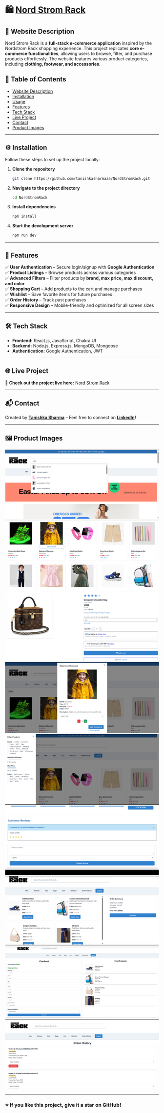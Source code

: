 # 🛍️ [Nord Strom Rack](https://nord-storm.vercel.app/)

## 📌 Website Description
Nord Strom Rack is a **full-stack e-commerce application** inspired by the Nordstrom Rack shopping experience. This project replicates **core e-commerce functionalities**, allowing users to browse, filter, and purchase products effortlessly. The website features various product categories, including **clothing, footwear, and accessories**.

## 📜 Table of Contents
- [Website Description](#-website-description)
- [Installation](#-installation)
- [Usage](#-usage)
- [Features](#-features)
- [Tech Stack](#-tech-stack)
- [Live Project](#-live-project)
- [Contact](#-contact)
- [Product Images](#-product-images)

---

## ⚙️ Installation
Follow these steps to set up the project locally:

1. **Clone the repository**  
    ```bash
    git clone https://github.com/tanishkasharmaaa/NordStromRack.git
    ```
2. **Navigate to the project directory**  
    ```bash
    cd NordStromRack
    ```
3. **Install dependencies**  
    ```bash
    npm install
    ```
4. **Start the development server**  
    ```bash
    npm run dev
    ```

---

## 🚀 Features
✅ **User Authentication** – Secure login/signup with **Google Authentication**  
✅ **Product Listings** – Browse products across various categories  
✅ **Advanced Filters** – Filter products by **brand, max price, max discount, and color**  
✅ **Shopping Cart** – Add products to the cart and manage purchases  
✅ **Wishlist** – Save favorite items for future purchases  
✅ **Order History** – Track past purchases  
✅ **Responsive Design** – Mobile-friendly and optimized for all screen sizes  

---

## 🛠️ Tech Stack
- **Frontend:** React.js, JavaScript, Chakra UI  
- **Backend:** Node.js, Express.js, MongoDB, Mongoose  
- **Authentication:** Google Authentication, JWT  

---

## 🌐 Live Project
🔗 **Check out the project live here:** [Nord Strom Rack](https://nord-storm.vercel.app/)  

---

## 📬 Contact  
Created by **[Tanishka Sharma](https://github.com/tanishkasharmaaa)** – Feel free to connect on **[LinkedIn](https://www.linkedin.com/in/tanishka-sharma-304953274/)!**  

---

## 🖼️ Product Images
![Screenshot 1](/Frontend/src/assets/homepage.png)  
![Screenshot 2](/Frontend/src/assets/products.png)  
![Screenshot 3](/Frontend/src/assets/singleProduct.png)  
![Screenshot 4](/Frontend/src/assets/display.png) 
![Screenshot 5](/Frontend/src/assets/filters.png)  
![Screenshot 6](/Frontend/src/assets/reviews.png)  
![Screenshot 7](/Frontend/src/assets/cart.png)  
![Screenshot 8](/Frontend/src/assets/checkout.png)  
![Screenshot 9](/Frontend/src/assets/orderhistory.png)   

---

### ⭐ If you like this project, give it a star on GitHub!  

